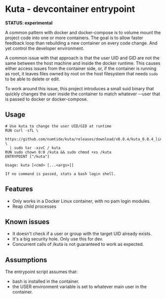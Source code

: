# Kuta - devcontainer entrypoint

**STATUS: experimental**

A common pattern with docker and docker-compose is to volume mount the project
code into one or more containers. The goal is to allow faster feedback loop
than rebuilding a new container on every code change. And yet control the
developer environment.

A common issue with that approach is that the user UID and GID are not the
same between the host machine and inside the docker runtime. This causes
either access issues from the container side, or, if the container is running
as root, it leaves files owned by root on the host filesystem that needs `sudo`
to be able to delete or edit.

To work around this issue, this project introduces a small suid binary that
quickly changes the user inside the container to match whatever --user that is
passed to docker or docker-compose.

## Usage

```
# Use kuta to change the user UID/GID at runtime
RUN curl -sfL \
  https://github.com/numtide/kuta/releases/download/v0.0.4/kuta_0.0.4_linux_amd64.tar.gz \
  | sudo tar -xzvC / kuta
RUN sudo chown 0:0 /kuta && sudo chmod +xs /kuta
ENTRYPOINT ["/kuta"]
```

```
Usage: kuta [<cmd> [...<args>]]

If no command is passed, stats a bash login shell.
```

## Features

* Only works in a Docker Linux container, with no pam login modules.
* Reap child processes

## Known issues

* It doesn't check if a user or group with the target UID already exists.
* It's a big security hole. Only use this for dev.
* Concurrent calls of /kuta is not guaranteed to work as expected.

## Assumptions

The entrypoint script assumes that:
* bash is installed in the container.
* the USER environment variable is set to whatever main user in the container.

